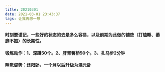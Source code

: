 ```yaml
---
title: 20210301
date: 2021-03-01 23:43:37
tags: 让我再想一想
---
```

#### 时刻要谨记，一些好的状态的去是多么容易，以及前期为此做的铺垫（打瞌睡、萎靡不振）的长期性。

#### 锻炼动作：1、深蹲50个。2、肝肾臀桥50个。3、扎马步2分钟
#### 睡觉姿势：还阳卧，一个月以后升级为混元卧
